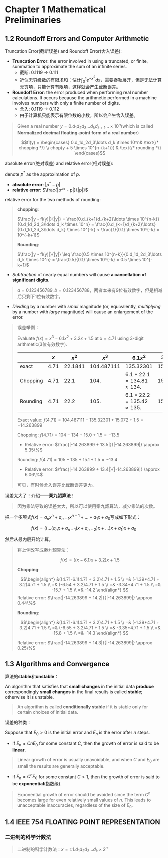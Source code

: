 # Chapter 1 Mathematical Preliminaries

## 1.2 Roundoff Errors and Computer Arithmetic

Truncation Error(截断误差) and Roundoff Error(舍入误差):

- **Truncation Error**: the error involved in using a truncated, or finite, summation to approximate the sum of an infinite series.
    - 截断: 0.1119 -> 0.111
    - 近似无穷级数的有限求和：估计$\int_0^1 e^{-x^2}dx$，需要泰勒展开，但是无法计算无穷项，只能计算有限项，这样就会产生截断误差。
- **Roundoff Error**: the error produced when performing real number calculations. It occurs because the arithmetic performed in a machine involves numbers with only a finite number of digits.
    - 舍入: 0.1119 -> 0.112
    - 由于计算机只能表示有限位数的小数，所以会产生舍入误差。

> Given a real number $y = 0.d_1d_2d_3\ldots d_kd_{k+1}\ldots \times 10^n$(which is called **Normalized decimal floating-point form of a real number**)
>
> $$fl(y) = \begin{cases} 0.d_1d_2d_3\ldots d_k \times 10^n& \text{/* chopping */} \\ chop(y + 5 \times 10^{n-(k+1)}) & \text{/* rounding */} \end{cases}$$

absolute error(绝对误差) and relative error(相对误差):

denote $p^*$ as the approximation of $p$.

- **absolute error**: $|p^* - p|$
- **relative error**: $\frac{|p^* - p|}{|p|}$

relative error for the two methods of rounding:

> **chopping**:  
>
> $\frac{|y - fl(y)|}{|y|} = \frac{0.d_{k+1}d_{k+2}\ldots \times 10^{n-k}}{0.d_1d_2d_3\ldots d_k \times 10^n} = \frac{0.d_{k+1}d_{k+2}\ldots}{0.d_1d_2d_3\ldots d_k} \times 10^{-k} < \frac{1}{0.1} \times 10^{-k} = 10^{-k+1}$
>
> **Rounding**:
>
> $\frac{|y - fl(y)|}{|y|} \leq \frac{0.5 \times 10^{n-k}}{0.d_1d_2d_3\ldots d_k \times 10^n} = \frac{0.5}{0.1} \times 10^{-k} = 0.5 \times 10^{-k+1}$

- *Subtraction* of nearly equal numbers will cause **a cancellation of significant digits**.

> $a=0.123456789, b=0.123456788$，两者本来有9位有效数字，但是相减后只剩下1位有效数字。

- *Dividing* by a number with *small* magnitude (or, equivalently, *multiplying* by a number with *large* magnitude) will cause an enlargement of the error.

> 误差举例：
>
> Evaluate $f(x) = x^3 - 6.1x^2 + 3.2x + 1.5$ at $x = 4.71$ using 3-digit arithmetic(3位有效数字).
>
> |          | $x$    | $x^2$     | $x^3$        | $6.1x^2$                     | $3.2x$   |
> | -------- | ------ | --------- | ------------ | ---------------------------- | -------- |
> | exact    | $4.71$ | $22.1841$ | $104.487111$ | $135.32301$                  | $15.072$ |
> | Chopping | $4.71$ | $22.1$    | $104.$       | $6.1*22.1=134.81\approx134.$ | $15.0$   |
> | Rounding | $4.71$ | $22.2$    | $105.$       | $6.1*22.2=135.42\approx135.$ | $15.1$   |
>
> Exact value: $f(4.71) = 104.487111 - 135.32301 + 15.072 + 1.5 = -14.263899$
>
> Chopping: $f(4.71) = 104 - 134 + 15.0 + 1.5 = -13.5$
>
> - Relative error: $\frac{|-14.263899 + 13.5|}{|-14.263899|} \approx 5.35\%$
>
> Rounding: $f(4.71) = 105 - 135 + 15.1 + 1.5 = -13.4$
>
> - Relative error: $\frac{|-14.263899 + 13.4|}{|-14.263899|} \approx 6.06\%$
>
> 可见，有时候舍入误差比截断误差更大。

误差太大了！介绍——**秦九韶算法**！

> 因为乘法导致的误差太大，所以可以使用秦九韶算法，减少乘法的次数。

把一个多项式$f(x) = a_nx^n + a_{n-1}x^{n-1} + \ldots + a_1x + a_0$写成如下形式：

$$f(x) = ((\ldots(a_nx + a_{n-1})x + a_{n-2})x + \ldots)x + a_1)x + a_0$$

然后从最内层开始计算。

> 将上例改写成秦九韶算法：
>
> $$f(x) = ((x-6.1)x + 3.2)x + 1.5$$
>
> **Chopping**: 
>
> $$\begin{align*}
> &((4.71-6.1)4.71 + 3.2)4.71 + 1.5 \\
> =& (-1.39*4.71 + 3.2)4.71 + 1.5 \\
> =& (-6.54 + 3.2)4.71 + 1.5 \\
> =& -3.34*4.71 + 1.5 \\
> =& -15.7 + 1.5 \\
> =& -14.2
> \end{align*}
> $$
> Relative error: $\frac{|-14.263899 + 14.2|}{|-14.263899|} \approx 0.44\%$
> 
> **Rounding**:
> 
> $$\begin{align*}
> &((4.71-6.1)4.71 + 3.2)4.71 + 1.5 \\
> =& (-1.39*4.71 + 3.2)4.71 + 1.5 \\
> =& (-6.55 + 3.2)4.71 + 1.5 \\
> =& -3.35*4.71 + 1.5 \\
> =& -15.8 + 1.5 \\
> =& -14.3
> \end{align*}
> $$
>
> Relative error: $\frac{|-14.263899 + 14.3|}{|-14.263899|} \approx 0.25\%$

## 1.3 Algorithms and Convergence

算法的**stable**和**unstable**：

An algorithm that satisfies that **small changes** in the initial data **produce** correspondingly **small changes** in the final results is called **stable**; otherwise it is unstable.

> An algorithm is called **conditionally stable** if it is stable only for certain choices of initial data.

误差的种类：

Suppose that $E_0 > 0$ is the initial error and $E_n$ is the error after $n$ steps.

- If $E_n \approx CnE_0$ for some constant $C$, then the growth of error is said to be **linear**.

> Linear growth of error is usually unavoidable, and when $C$ and $E_0$ are small the results are generally acceptable.

- If $E_n \approx C^nE_0$ for some constant $C>1$, then the growth of error is said to be **exponential**(指数级).

> Exponential growth of error should be avoided since the term $C^n$ becomes large for even relatively small values of $n$. This leads to unacceptable inaccuracies, regardless of the size of $E_0$.

## 1.4 IEEE 754 FLOATING POINT REPRESENTATION

### 二进制的科学计数法

> 二进制的科学计数法：$x = \pm 1.d_1d_2d_3\ldots d_k \times 2^n$